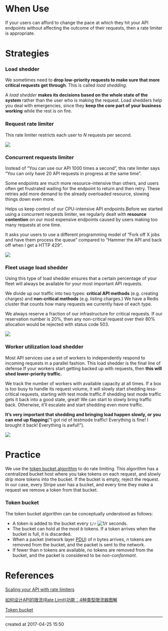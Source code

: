 # When Use

If your users can afford to change the pace at which they hit your API endpoints without affecting the outcome of their requests, then a rate limiter is appropriate. 

# Strategies

### Load shedder

We sometimes need to **drop low-priority requests to make sure that more critical requests get through**. This is called *load shedding*. 

A *load shedder* **makes its decisions based on the whole state of the system** rather than the user who is making the request. Load shedders
 help you deal with emergencies, since they **keep the core part of your business working** while the rest is on fire.



### Request rate limiter

This rate limiter restricts each user to *N* requests per second.

![](https://stripe.com/img/blog/posts/rate-limiters/1-request-rate-limiter.svg)

### Concurrent requests limiter

Instead of “You can use our API 1000 times a second”, this rate limiter says “You can only have 20 API requests in progress at the same time”. 

Some endpoints are much more resource-intensive than others, and users often get frustrated waiting for the endpoint to return and then retry. 
These retries add more demand to the already overloaded resource, slowing things down even more. 

Helps us keep control of our CPU-intensive API endpoints.Before we started using a concurrent requests limiter, we regularly dealt with **resource contention** on our most expensive endpoints caused by users making too many requests at one time. 

It asks your users to use a different programming model of “Fork off X jobs and have them process the queue” compared to “Hammer the API and back off when I get a HTTP 429”. 

![](https://stripe.com/img/blog/posts/rate-limiters/2-concurrent-requests-limiter.svg)

### Fleet usage load shedder

Using this type of load shedder ensures that a certain percentage of your fleet will always be available for your most important API requests.

We divide up our traffic into two types: **critical API methods** (e.g. creating charges) and **non-critical methods** (e.g. listing charges.) We have a Redis cluster that counts how many requests we currently have of each type.

We always reserve a fraction of our infrastructure for critical requests. If our reservation number is 20%, then any non-critical request over their 80% allocation would be rejected with status code 503.

![](https://stripe.com/img/blog/posts/rate-limiters/3-fleet-usage-load-shedder.svg)

### Worker utilization load shedder

 Most API services use a set of workers to independently respond to incoming requests in a parallel fashion. This load shedder is the final line of defense.If your workers start getting backed up with requests, then **this will shed lower-priority traffic.**

We track the number of workers with available capacity at all times. If a box is too busy to handle its request volume, it will slowly start shedding less-critical requests, starting with test mode traffic.If shedding test mode traffic gets it back into a good state, great! We can start to slowly bring traffic back. Otherwise, it’ll escalate and start shedding even more traffic.

**It’s very important that shedding and bringing load happen slowly, or you can end up flapping**(“I got rid of testmode traffic! Everything is fine! I brought it back! Everything is awful!”).

![](https://stripe.com/img/blog/posts/rate-limiters/4-worker-utilization-load-shedder.svg)

# Practice

We use the [token bucket algorithm](https://en.wikipedia.org/wiki/Token_bucket) to do rate limiting. This algorithm has a centralized bucket host where you take tokens on each request, and slowly drip more tokens into the bucket. If the bucket is empty, reject the request. In our case, every Stripe user has a bucket, and every time they make a request we remove a token from that bucket.

### Token bucket

The token bucket algorithm can be conceptually understood as follows:

- A token is added to the bucket every   `1/r`  ![1/r](https://wikimedia.org/api/rest_v1/media/math/render/svg/2ab96580d23ec5eff6bb0e666531eccb7a8035d6) seconds.
- The bucket can hold at the most *b* tokens. If a token arrives when the bucket is full, it is discarded.
- When a packet (network layer [PDU](https://en.wikipedia.org/wiki/Protocol_data_unit)) of *n* bytes arrives, *n* tokens are removed from the bucket, and the packet is sent to the network.
- If fewer than *n* tokens are available, no tokens are removed from the bucket, and the packet is considered to be *non-conformant*.



# References

[Scaling your API with rate limiters](https://stripe.com/blog/rate-limiters)

[如何设计API的限流(Rate Limit)功能：4种类型限流器图解](http://mp.weixin.qq.com/s/jIhLGdWl02GppDmfiNuDhw)

[Token bucket](https://en.wikipedia.org/wiki/Token_bucket)



---

created at 2017-04-25 15:50